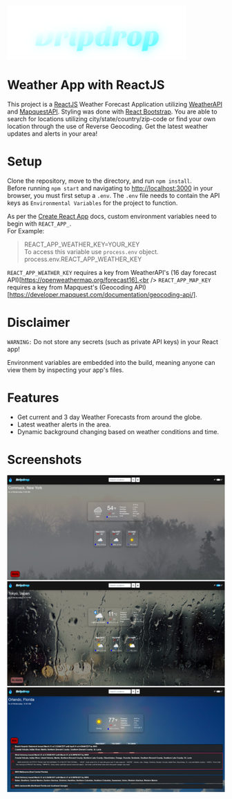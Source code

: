 <img src="https://github.com/Jimenez0106/weather-app/blob/master/src/images/README/Dripdrop.png" alt="App Logo"/> 

# Weather App with ReactJS 
This project is a [ReactJS](https://reactjs.org/) Weather Forecast Application utilizing [WeatherAPI](https://www.weatherapi.com/) and [MapquestAPI](https://developer.mapquest.com/). Styling was done with [React Bootstrap](https://react-bootstrap.github.io/). You are able to search for locations utilizing city/state/country/zip-code or find your own location through the use of Reverse Geocoding. Get the latest weather updates and alerts in your area!
# Setup
Clone the repository, move to the directory, and run `npm install`.<br />
Before running `npm start` and navigating to [http://localhost:3000](http://localhost:3000) in your browser, you must first setup a `.env`. The `.env` file needs to contain the API keys as `Environmental Variables` for the project to function.

As per the [Create React App](https://create-react-app.dev/docs/adding-custom-environment-variables/) docs, custom environment variables need to begin with `REACT_APP_`.<br />
For Example:
>REACT_APP_WEATHER_KEY=YOUR_KEY <br />
To access this variable use `process.env` object.<br />
>process.env.REACT_APP_WEATHER_KEY

`REACT_APP_WEATHER_KEY` requires a key from WeatherAPI's (16 day forecast API)[https://openweathermap.org/forecast16].<br />
`REACT_APP_MAP_KEY` requires a key from Mapquest's (Geocoding API)[https://developer.mapquest.com/documentation/geocoding-api/].

# Disclaimer
`WARNING:` Do not store any secrets (such as private API keys) in your React app!

Environment variables are embedded into the build, meaning anyone can view them by inspecting your app's files.

# Features
- Get current and 3 day Weather Forecasts from around the globe.
- Latest weather alerts in the area.
- Dynamic background changing based on weather conditions and time.

# Screenshots

<img src="https://github.com/Jimenez0106/weather-app/blob/master/src/images/README/Screenshot_1.png?raw=true" alt="Screenshot 1">
<img src="https://github.com/Jimenez0106/weather-app/blob/master/src/images/README/Screenshot_2.png?raw=true" alt="Screenshot 2">
<img src="https://github.com/Jimenez0106/weather-app/blob/master/src/images/README/Screenshot_3.png?raw=true" alt="Screenshot 3">
